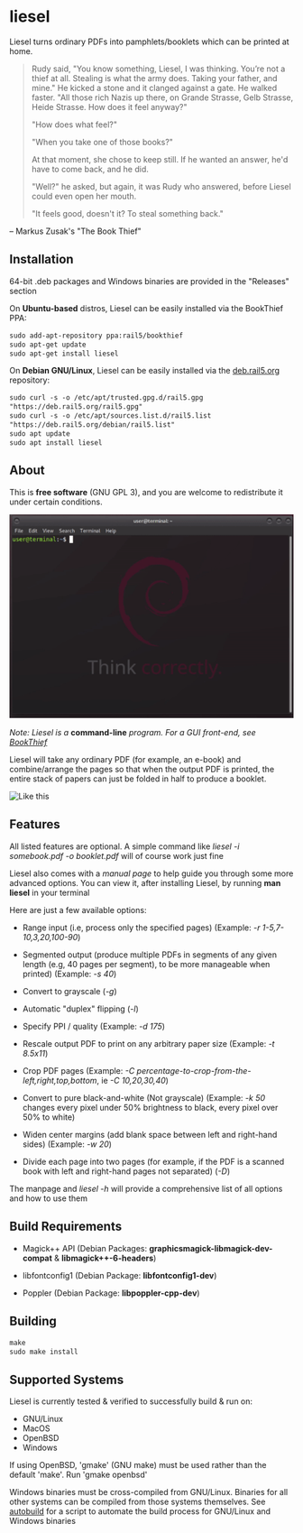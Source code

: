 # liesel

Liesel turns ordinary PDFs into pamphlets/booklets which can be printed at home.


> Rudy said, "You know something, Liesel, I was thinking. You’re not a thief at all. Stealing is what the army does. Taking your father, and mine." He kicked a stone and it clanged against a gate. He walked faster. "All those rich Nazis up there, on Grande Strasse, Gelb Strasse, Heide Strasse. How does it feel anyway?"
>
> "How does what feel?"
>
> "When you take one of those books?"
>
> At that moment, she chose to keep still. If he wanted an answer, he'd have to come back, and he did.
>
> "Well?" he asked, but again, it was Rudy who answered, before Liesel could even open her mouth.
>
> "It feels good, doesn't it? To steal something back."

– Markus Zusak's "The Book Thief"

## Installation

64-bit .deb packages and Windows binaries are provided in the "Releases" section


On **Ubuntu-based** distros, Liesel can be easily installed via the BookThief PPA:

```
sudo add-apt-repository ppa:rail5/bookthief
sudo apt-get update
sudo apt-get install liesel
```

On **Debian GNU/Linux**, Liesel can be easily installed via the [deb.rail5.org](https://deb.rail5.org) repository:

```
sudo curl -s -o /etc/apt/trusted.gpg.d/rail5.gpg "https://deb.rail5.org/rail5.gpg"
sudo curl -s -o /etc/apt/sources.list.d/rail5.list "https://deb.rail5.org/debian/rail5.list"
sudo apt update
sudo apt install liesel
```

## About

This is **free software** (GNU GPL 3), and you are welcome to redistribute it under certain conditions.

![Demonstration](./liesel.gif)

*Note: Liesel is a* **command-line** *program. For a GUI front-end, see [BookThief](https://github.com/rail5/bookthief)*

Liesel will take any ordinary PDF (for example, an e-book) and combine/arrange the pages so that when the output PDF is printed, the entire stack of papers can just be folded in half to produce a booklet.

![Like this](https://cdn.zmescience.com/wp-content/uploads/2014/07/folding_paper.jpg)

## Features

All listed features are optional. A simple command like *liesel -i somebook.pdf -o booklet.pdf* will of course work just fine

Liesel also comes with a *manual page* to help guide you through some more advanced options. You can view it, after installing Liesel, by running **man liesel** in your terminal

Here are just a few available options:

 - Range input (i.e, process only the specified pages) (Example: *-r 1-5,7-10,3,20,100-90*)

 - Segmented output (produce multiple PDFs in segments of any given length (e.g, 40 pages per segment), to be more manageable when printed) (Example: *-s 40*)
 
 - Convert to grayscale (*-g*)

 - Automatic "duplex" flipping (*-l*)
 
 - Specify PPI / quality (Example: *-d 175*)
 
 - Rescale output PDF to print on any arbitrary paper size (Example: *-t 8.5x11*)

 - Crop PDF pages (Example: *-C percentage-to-crop-from-the-left,right,top,bottom*, ie *-C 10,20,30,40*)

 - Convert to pure black-and-white (Not grayscale) (Example: *-k 50* changes every pixel under 50% brightness to black, every pixel over 50% to white)

 - Widen center margins (add blank space between left and right-hand sides) (Example: *-w 20*)

 - Divide each page into two pages (for example, if the PDF is a scanned book with left and right-hand pages not separated) (*-D*)

The manpage and *liesel -h* will provide a comprehensive list of all options and how to use them

## Build Requirements

- Magick++ API (Debian Packages: **graphicsmagick-libmagick-dev-compat** & **libmagick++-6-headers**)

- libfontconfig1 (Debian Package: **libfontconfig1-dev**)

- Poppler (Debian Package: **libpoppler-cpp-dev**)

## Building

```
make
sudo make install
```

## Supported Systems

Liesel is currently tested & verified to successfully build & run on:

 - GNU/Linux
 - MacOS
 - OpenBSD
 - Windows

If using OpenBSD, 'gmake' (GNU make) must be used rather than the default 'make'. Run 'gmake openbsd'

Windows binaries must be cross-compiled from GNU/Linux. Binaries for all other systems can be compiled from those systems themselves. See [autobuild](https://github.com/rail5/autobuild) for a script to automate the build process for GNU/Linux and Windows binaries
